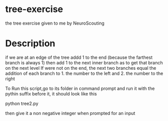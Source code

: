 tree-exercise
=============

the tree exercise given to me by NeuroScouting 

Description
============

if we are at an edge of the tree addd 1 to the end (because the farthest branch is always 1) 
then add 1 to the next inner branch as to get that branch on the next level
If were not on the end, the next two branches equal the addition of each branch to  1. the number to the left
and 2. the number to the right

To Run this script,go to its folder in command prompt and run it with the pythin suffix before it, it should look like this

python tree2.py

then give it a non negative integer when prompted for an input
